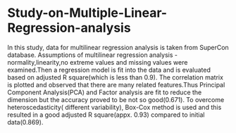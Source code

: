 # Study-on-Multiple-Linear-Regression-analysis
In this study, data for multilinear regression analysis is taken
from SuperCon database. Assumptions of multilinear regression analysis -
normality,linearity,no extreme values and missing values were examined.Then a
regression model is fit into the data and is evaluated based on adjusted R square(which is
less than 0.9). The correlation matrix is plotted and observed that there are many related
features.Thus Principal Component Analysis(PCA) and Factor analysis are fit to reduce
the dimension but the accuracy proved to be not so good(0.671). To overcome
heteroscedasticity( different variability), Box-Cox method is used and this resulted in a
good adjusted R square(appx. 0.93) compared to initial data(0.869).
